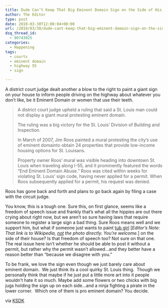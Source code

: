 ```yaml
---
title: Dude Can’t Keep That Big Eminent Domain Sign on the Side of His House
author: The Editor
type: post
date: 2010-03-30T12:00:04+00:00
url: /2010/03/30/dude-cant-keep-that-big-eminent-domain-sign-on-the-side-of-his-house/
dsq_thread_id:
  - 80743025
categories:
  - Happening
tags:
  - courts
  - eminent domain
  - highway 55
  - sign

---
```

[<img class="alignright size-full wp-image-3744" title="genthumb" src="http://punchingkitty.com/wp-content/uploads/2010/03/genthumb.jpeg?filter=polaroid&w=200" alt="" srcset="http://media.punchingkitty.com/wordpress/2010/03/genthumb.jpeg 320w, http://media.punchingkitty.com/wordpress/2010/03/genthumb-300x225.jpg 300w" sizes="(max-width: 320px) 100vw, 320px" />][1]A district court judge dealt another a blow to the right to paint a giant sign on your house to inform people driving on the highway about whatever you don&#8217;t like, be it Eminent Domain or women that use their teeth.

> A district court judge upheld a ruling that said a St. Louis man could not display a giant mural protesting eminent domain.
> 
> The ruling was a big victory for the St. Louis&#8217; Division of Building and Inspection.
> 
> In March of 2007, Jim Roos painted a mural protesting the city&#8217;s use of eminent domainto obtain 24 properties that provide low-income housing options for St. Louisans.
> 
> Property owner Roos&#8217; mural was visible heading into downtown St. Louis when traveling along I-55, and it prominently featured the words &#8220;End Eminent Domain Abuse.&#8221; Roos was cited within weeks for violating St. Louis&#8217; sign code, having never applied for a permit. When Roos subsequently applied for a permit, his request was denied.

Roos has gone back and forth and plans to go back again by filing a case with the circuit judge.

You know, this is a tough one. Sure this, on first glance, seems like a freedom of speech issue and frankly that&#8217;s what all the hippies are out there crying about right now, but we aren&#8217;t so sure having laws that require someone to register a large sign a bad thing. Sure Roos means well and we support him, but what if someone just wants to paint <a href="http://en.wikipedia.org/wiki/Tub_girl" target="_blank">tub girl</a> [_Editor&#8217;s Note: That link is to Wikipedia, <span style="text-decoration: underline;">not</span> the photo directly. You&#8217;re welcome._] on the side of their house? Is that freedom of speech too? Not sure on that one. The real issue here isn&#8217;t whether he should be able to post it without a permit, but rather why the permit wasn&#8217;t allowed&#8230;and they better have a reason better than &#8220;because we disagree with you.&#8221;

To be frank, we love the sign even though we just barely care about eminent domain.  We just think its a cool quirky St. Louis thing.  Though we personally think that maybe if he just put a little more art into it people wouldn&#8217;t hate it so much. Maybe add some flowers or two chicks with big jugs holding the sign up on each side&#8230;and a ninja fighting a pirate in the lower corner.  Which one of them is pro eminent domain? You decide.

via <a href="http://www.ksdk.com/news/local/story.aspx?storyid=198955&catid=3" target="_blank">KSDK</a>

 [1]: http://punchingkitty.com/wp-content/uploads/2010/03/genthumb.jpeg